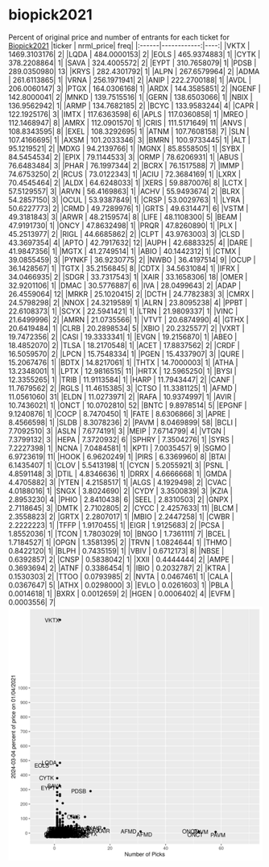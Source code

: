 # biopick2021
Percent of original price and number of entrants for each ticket for [Biopick2021](https://twitter.com/hashtag/Biopick2021)
|ticker |   nrml_price| freq|
|:------|------------:|----:|
|VKTX   | 1469.3103176|    2|
|LQDA   |  484.0000153|    2|
|EOLS   |  465.9374883|    1|
|CYTK   |  378.2208864|    1|
|SAVA   |  324.4005572|    2|
|EYPT   |  310.7658079|    1|
|PDSB   |  289.0350980|   13|
|KRYS   |  282.4301792|    1|
|ALPN   |  267.6579964|    2|
|ADMA   |  261.6113865|    1|
|VRNA   |  256.1971941|    2|
|ANIP   |  222.2700188|    1|
|AVDL   |  206.0060147|    3|
|PTGX   |  164.0306168|    1|
|ARDX   |  144.3585851|    2|
|NGENF  |  142.8000041|    2|
|MNKD   |  139.7515516|    1|
|GERN   |  138.6503066|    1|
|NBIX   |  136.9562942|    1|
|ARMP   |  134.7682185|    2|
|BCYC   |  133.9583244|    4|
|CAPR   |  122.1925176|    3|
|IMTX   |  117.6363598|    6|
|APLS   |  117.0360858|    1|
|MREO   |  112.1468947|    8|
|AMRX   |  112.0901570|    1|
|CRIS   |  111.5171649|   11|
|ANVS   |  108.8343595|    8|
|EXEL   |  108.3292695|    1|
|ATNM   |  107.7608158|    7|
|SLN    |  107.4166695|    1|
|AXSM   |  101.2033346|    3|
|BMRN   |  100.9733445|    1|
|ALT    |   95.1219521|    2|
|MDXG   |   94.2139766|    1|
|MGNX   |   85.8558505|    1|
|SYBX   |   84.5454534|    2|
|EPIX   |   79.1144533|    3|
|ORMP   |   78.6206931|    1|
|ABUS   |   76.6483484|    3|
|PHAR   |   76.1997344|    2|
|BCRX   |   76.1517588|    7|
|IMMP   |   74.6753250|    2|
|RCUS   |   73.0122343|    1|
|ACIU   |   72.3684169|    1|
|LXRX   |   70.4545464|    2|
|ALDX   |   64.6248033|    1|
|XERS   |   59.8870076|    8|
|LCTX   |   57.5129557|    3|
|ARVN   |   56.4169863|    1|
|ACHV   |   55.9493674|    2|
|BLRX   |   54.2857150|    3|
|OCUL   |   53.9387849|    1|
|CRSP   |   53.0029763|    1|
|LYRA   |   50.6227773|    2|
|CRMD   |   49.7289976|    1|
|GRTS   |   49.6314471|    6|
|VSTM   |   49.3181843|    3|
|ARWR   |   48.2159574|    8|
|LIFE   |   48.1108300|    5|
|BEAM   |   47.9191730|    1|
|ONCY   |   47.8632498|    1|
|PRQR   |   47.8260890|    1|
|PLX    |   45.2513977|    2|
|RIGL   |   44.6685862|    2|
|CLPT   |   43.9763003|    3|
|CLSD   |   43.3697354|    4|
|APTO   |   42.7917632|   12|
|AUPH   |   42.6883325|    4|
|DARE   |   41.9847356|    1|
|MGTX   |   41.2749514|    1|
|ABIO   |   40.1442312|    1|
|CTMX   |   39.0855459|    3|
|PYNKF  |   36.9230775|    2|
|NWBO   |   36.4197514|    9|
|OCUP   |   36.1428567|    1|
|TGTX   |   35.2156845|    8|
|CDTX   |   34.5631084|    1|
|IFRX   |   34.0466935|    2|
|SDGR   |   33.7317543|    1|
|XAIR   |   33.1658306|   18|
|OMER   |   32.9201106|    1|
|DMAC   |   30.5776887|    6|
|IVA    |   28.0499643|    2|
|ADAP   |   26.4559064|   12|
|MRKR   |   25.1020415|    2|
|DCTH   |   24.7782383|    3|
|CMRX   |   24.5798298|    2|
|NNOX   |   24.3219589|    1|
|ALRN   |   23.8095238|    4|
|PPBT   |   22.6108373|    1|
|SCYX   |   22.5941421|    1|
|LTRN   |   21.9809337|    1|
|VINC   |   21.6499996|    2|
|AMRN   |   21.0735566|    1|
|VTVT   |   20.6874990|    4|
|GTHX   |   20.6419484|    1|
|CLRB   |   20.2898534|    5|
|XBIO   |   20.2325577|    2|
|VXRT   |   19.7472356|    2|
|CASI   |   19.3333341|    1|
|EVGN   |   19.2156870|    1|
|ABEO   |   18.4852070|    2|
|TLSA   |   18.2170548|    1|
|ACET   |   17.8837562|    2|
|CRDF   |   16.5059570|    2|
|LPCN   |   15.7548334|    1|
|PGEN   |   15.4337907|    3|
|QURE   |   15.2067476|    1|
|BDTX   |   14.8217061|    1|
|THTX   |   14.7000003|    1|
|ATHA   |   13.2348001|    1|
|LPTX   |   12.9816515|   11|
|HRTX   |   12.5965250|    1|
|BYSI   |   12.3355265|    1|
|TRIB   |   11.9113584|    1|
|HARP   |   11.7943447|    2|
|CANF   |   11.7679562|    2|
|RGLS   |   11.4615385|    3|
|CTSO   |   11.3381125|    1|
|AFMD   |   11.0561060|   31|
|ELDN   |   11.0273971|    2|
|RAFA   |   10.9374997|    1|
|AVIR   |   10.7436021|    1|
|ONCT   |   10.0702810|   52|
|BNTC   |    9.8978514|    5|
|EPGNF  |    9.1240876|    1|
|COCP   |    8.7470450|    1|
|FATE   |    8.6306866|    3|
|APRE   |    8.4566598|    1|
|SLDB   |    8.3078236|    2|
|PAVM   |    8.0469899|   58|
|BCLI   |    7.7092510|    3|
|ASLN   |    7.6774191|    3|
|MEIP   |    7.6714799|    4|
|VTGN   |    7.3799132|    3|
|HEPA   |    7.3720932|    6|
|SPHRY  |    7.3504276|    1|
|SYRS   |    7.2227398|    1|
|NCNA   |    7.0484581|    1|
|KPTI   |    7.0035457|    9|
|SGMO   |    6.9723619|   11|
|HOOK   |    6.9620249|    1|
|PIRS   |    6.3369960|    8|
|BTAI   |    6.1435407|    1|
|CLOV   |    5.5413198|    1|
|CYCN   |    5.2055921|    3|
|PSNL   |    4.8591148|    3|
|DTIL   |    4.8346636|    1|
|DRRX   |    4.6666668|    1|
|GMDA   |    4.4705882|    3|
|YTEN   |    4.2158517|    1|
|ALGS   |    4.1929498|    2|
|CVAC   |    4.0188016|    1|
|SNGX   |    3.8024690|    2|
|CYDY   |    3.3500839|    3|
|KZIA   |    2.8953230|    4|
|PHIO   |    2.8410438|    6|
|SEEL   |    2.8310503|    2|
|GNPX   |    2.7118645|    3|
|DMTK   |    2.7102805|    2|
|CYCC   |    2.4257633|   11|
|BLCM   |    2.3558823|    2|
|GRTX   |    2.2807017|    1|
|MBIO   |    2.2447258|    1|
|CWBR   |    2.2222223|    1|
|TFFP   |    1.9170455|    1|
|EIGR   |    1.9125683|    2|
|PCSA   |    1.8552036|    1|
|TCON   |    1.7803029|   10|
|BNGO   |    1.7361111|    7|
|BCEL   |    1.7184527|    1|
|OPGN   |    1.3581395|    2|
|TRVN   |    1.0824644|    1|
|THMO   |    0.8422120|    1|
|BLPH   |    0.7435159|    1|
|VBIV   |    0.6712173|    8|
|NBSE   |    0.6392857|    2|
|CNSP   |    0.5838042|    1|
|XXII   |    0.4444444|    2|
|AMPE   |    0.3693694|    2|
|ATNF   |    0.3386454|    1|
|IBIO   |    0.2032787|    2|
|KTRA   |    0.1530303|    2|
|TTOO   |    0.0793985|    2|
|NVTA   |    0.0467461|    1|
|CALA   |    0.0367647|    5|
|ATHX   |    0.0298000|    3|
|EVLO   |    0.0261603|    1|
|PBLA   |    0.0014618|    1|
|BXRX   |    0.0012659|    2|
|HGEN   |    0.0006402|    4|
|EVFM   |    0.0003556|    7|
![retvspicks](biopicks.png?raw=true)
